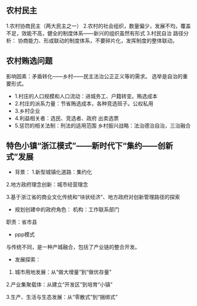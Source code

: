 ## 农村民主
1.农村协商民主（两大民主之一）
2.农村的社会组织，数量偏少，发展不均，覆盖不足，效能不高，健全的制度体系——新兴的组织虽然有形式
3.村民自治
路径分析：
协商能力、形成联动的制度体系，不要碎片化，发挥制度的整体联动。

## 农村贿选问题
影响因素：矛盾转化——乡村——民主法治公正正义等的需求。
选举是自治的重要形式。
- 1.村庄的人口规模和人口流动：进城务工、户籍转变。贿选成本
- 2.村庄的派系力量：节省贿选成本，各种竞选班子。公权私用
- 3.乡村企业
- 4.利益相关者：选民、竞选者、政府 出卖选票
- 5.惩罚的相关法制：刑法的适用范围
乡村振兴战略：法治德治自治，三治融合
## 特色小镇“浙江模式”——新时代下“集约——创新式”发展
- 背景：
1.新型城镇化道路：集约化

2.地方政府理念创新：城市经营理念

3.基于浙江省的商业文化传统和“块状经济”、地方政府对创新管理路径的探索
- 规划创建中的政府角色：
机构：工作联系部门

职责：省市县
- ppp模式

与传统不同，是一种产城融合，包括了产业链的整合开发。

- 发展探索：
1. 城市用地发展：从“做大增量”到“做优存量”

2.产业集聚载体：从建立“开发区”到培育“小镇”

3.生产、生活与生态发展：从“零散式”到“捆绑式”

